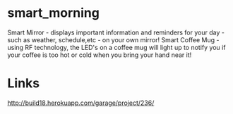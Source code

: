 # smart_morning
Smart Mirror - displays important information and reminders for your day - such as weather, schedule,etc - on your own mirror! Smart Coffee Mug - using RF technology, the LED's on a coffee mug will light up to notify you if your coffee is too hot or cold when you bring your hand near it!

# Links
http://build18.herokuapp.com/garage/project/236/

